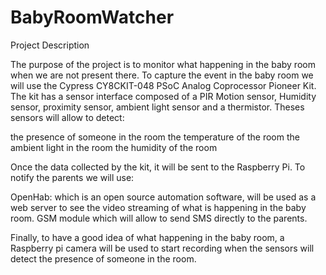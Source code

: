 # BabyRoomWatcher
Project Description

The purpose of the project is to monitor what happening in the baby room when we are not present there. To capture the event in the baby room we will use the Cypress CY8CKIT-048 PSoC Analog Coprocessor Pioneer Kit. The kit has a sensor interface composed of a PIR Motion sensor, Humidity sensor, proximity sensor, ambient light sensor and a thermistor. Theses sensors will allow to detect:

the presence of someone in the room
the temperature of the room
the ambient light in the room
the humidity of the room

Once the data collected by the kit, it will be sent to the Raspberry Pi. To notify the parents we will use:

OpenHab: which is an open source automation software, will be used as a web server to see the video streaming of what is happening in the baby room.
GSM module which will allow to send SMS directly to the parents.

Finally, to have a good idea of what happening in the baby room, a Raspberry pi camera will be used to start recording when the sensors will detect the presence of someone in the room.
